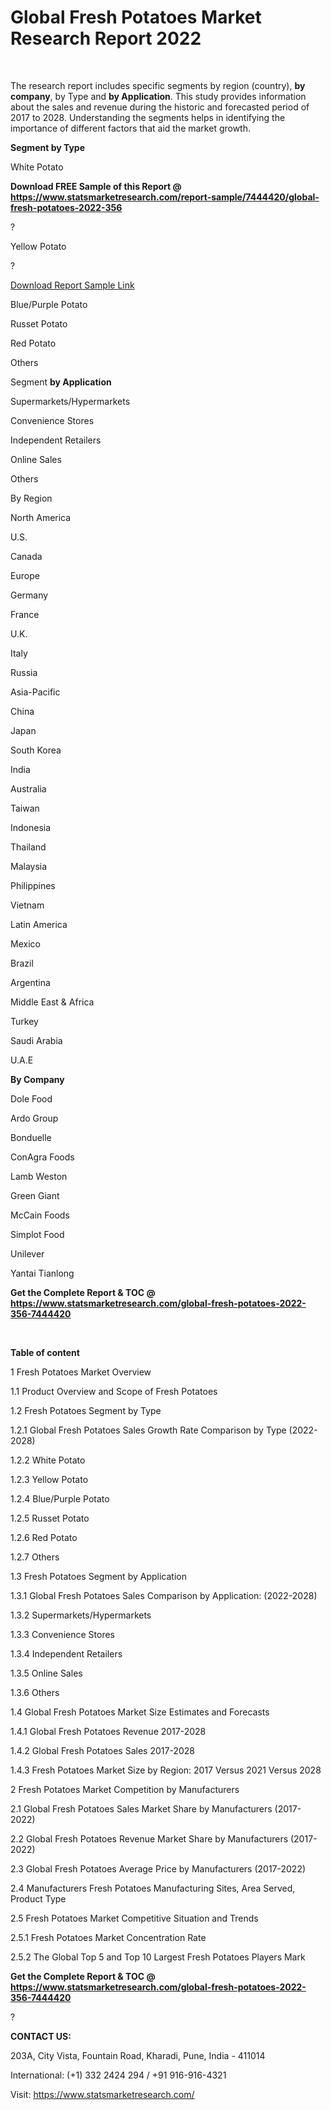 <h1>Global Fresh Potatoes Market Research Report 2022</h1><br/><p>The research report includes specific segments by region (country), <strong>by company</strong>, by Type and <strong>by Application</strong>. This study provides information about the sales and revenue during the historic and forecasted period of 2017 to 2028. Understanding the segments helps in identifying the importance of different factors that aid the market growth.</p>
 
 
 
 <p><strong>Segment by Type</strong></p>
 
 
 
 <p>White Potato</p>
 
 
 
 <div><b>Download FREE Sample of this Report @ <a href="https://www.statsmarketresearch.com/download-free-sample/7444420/global-fresh-potatoes-2022-356">https://www.statsmarketresearch.com/report-sample/7444420/global-fresh-potatoes-2022-356</a></b></div>
 
 
 
 <p>? </p>
 
 
 
 <p>Yellow Potato</p>
 
 
 
 <p>? </p>
 
 
 
 <p><a href="https://www.statsmarketresearch.com/download-free-sample/7444420/global-fresh-potatoes-2022-356">Download Report Sample Link</a></p>
 
 
 
 <p>Blue/Purple Potato</p>
 
 
 
 <p>Russet Potato</p>
 
 
 
 <p>Red Potato</p>
 
 
 
 <p>Others</p>
 
 
 
 <p>Segment <strong>by Application</strong></p>
 
 
 
 <p>Supermarkets/Hypermarkets</p>
 
 
 
 <p>Convenience Stores</p>
 
 
 
 <p>Independent Retailers</p>
 
 
 
 <p>Online Sales</p>
 
 
 
 <p>Others</p>
 
 
 
 <p>By Region</p>
 
 
 
 <p>North America</p>
 
 
 
 <p>U.S.</p>
 
 
 
 <p>Canada</p>
 
 
 
 <p>Europe</p>
 
 
 
 <p>Germany</p>
 
 
 
 <p>France</p>
 
 
 
 <p>U.K.</p>
 
 
 
 <p>Italy</p>
 
 
 
 <p>Russia</p>
 
 
 
 <p>Asia-Pacific</p>
 
 
 
 <p>China</p>
 
 
 
 <p>Japan</p>
 
 
 
 <p>South Korea</p>
 
 
 
 <p>India</p>
 
 
 
 <p>Australia</p>
 
 
 
 <p>Taiwan</p>
 
 
 
 <p>Indonesia</p>
 
 
 
 <p>Thailand</p>
 
 
 
 <p>Malaysia</p>
 
 
 
 <p>Philippines</p>
 
 
 
 <p>Vietnam</p>
 
 
 
 <p>Latin America</p>
 
 
 
 <p>Mexico</p>
 
 
 
 <p>Brazil</p>
 
 
 
 <p>Argentina</p>
 
 
 
 <p>Middle East & Africa</p>
 
 
 
 <p>Turkey</p>
 
 
 
 <p>Saudi Arabia</p>
 
 
 
 <p>U.A.E</p>
 
 
 
 <p><strong>By Company</strong></p>
 
 
 
 <p>Dole Food</p>
 
 
 
 <p>Ardo Group</p>
 
 
 
 <p>Bonduelle</p>
 
 
 
 <p>ConAgra Foods</p>
 
 
 
 <p>Lamb Weston</p>
 
 
 
 <p>Green Giant</p>
 
 
 
 <p>McCain Foods</p>
 
 
 
 <p>Simplot Food</p>
 
 
 
 <p>Unilever</p>
 
 
 
 <p>Yantai Tianlong</p>
 
 
 
 <div><b>Get the Complete Report & TOC @ <a href="https://www.statsmarketresearch.com/global-fresh-potatoes-2022-356-7444420">https://www.statsmarketresearch.com/global-fresh-potatoes-2022-356-7444420</a></b></div>
 
 
 
 <p><br />
 
 <b>Table of content</b></p>
 
 
 
 <p>1 Fresh Potatoes Market Overview<br />
 
 1.1 Product Overview and Scope of Fresh Potatoes<br />
 
 1.2 Fresh Potatoes Segment by Type<br />
 
 1.2.1 Global Fresh Potatoes Sales Growth Rate Comparison by Type (2022-2028)<br />
 
 1.2.2 White Potato<br />
 
 1.2.3 Yellow Potato<br />
 
 1.2.4 Blue/Purple Potato<br />
 
 1.2.5 Russet Potato<br />
 
 1.2.6 Red Potato<br />
 
 1.2.7 Others<br />
 
 1.3 Fresh Potatoes Segment by Application<br />
 
 1.3.1 Global Fresh Potatoes Sales Comparison by Application: (2022-2028)<br />
 
 1.3.2 Supermarkets/Hypermarkets<br />
 
 1.3.3 Convenience Stores<br />
 
 1.3.4 Independent Retailers<br />
 
 1.3.5 Online Sales<br />
 
 1.3.6 Others<br />
 
 1.4 Global Fresh Potatoes Market Size Estimates and Forecasts<br />
 
 1.4.1 Global Fresh Potatoes Revenue 2017-2028<br />
 
 1.4.2 Global Fresh Potatoes Sales 2017-2028<br />
 
 1.4.3 Fresh Potatoes Market Size by Region: 2017 Versus 2021 Versus 2028<br />
 
 2 Fresh Potatoes Market Competition by Manufacturers<br />
 
 2.1 Global Fresh Potatoes Sales Market Share by Manufacturers (2017-2022)<br />
 
 2.2 Global Fresh Potatoes Revenue Market Share by Manufacturers (2017-2022)<br />
 
 2.3 Global Fresh Potatoes Average Price by Manufacturers (2017-2022)<br />
 
 2.4 Manufacturers Fresh Potatoes Manufacturing Sites, Area Served, Product Type<br />
 
 2.5 Fresh Potatoes Market Competitive Situation and Trends<br />
 
 2.5.1 Fresh Potatoes Market Concentration Rate<br />
 
 2.5.2 The Global Top 5 and Top 10 Largest Fresh Potatoes Players Mark</p>
 
 
 
 <div><b>Get the Complete Report & TOC @ <a href="https://www.statsmarketresearch.com/global-fresh-potatoes-2022-356-7444420">https://www.statsmarketresearch.com/global-fresh-potatoes-2022-356-7444420</a></b></div>
 
 
 
 <p>? </p>
 
 
 
 <p><b>CONTACT US:</b><br />
 
 203A, City Vista, Fountain Road, Kharadi, Pune, India - 411014<br />
 
 International: (+1) 332 2424 294 / +91 916-916-4321<br />
 
 Visit: <a href="https://www.statsmarketresearch.com/">https://www.statsmarketresearch.com/</a></p>